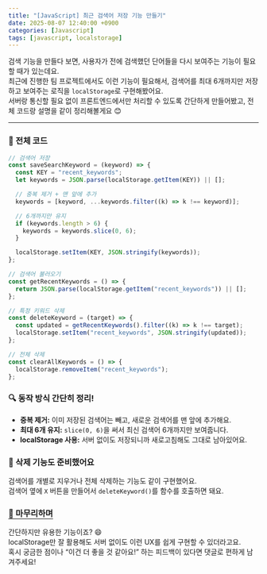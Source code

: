 ```yaml
---
title: "[JavaScript] 최근 검색어 저장 기능 만들기"
date: 2025-08-07 12:40:00 +0900
categories: [Javascript]
tags: [javascript, localstorage]
---
```


<p>
검색 기능을 만들다 보면, 사용자가 전에 검색했던 단어들을 다시 보여주는 기능이 필요할 때가 있는데요.<br/>
최근에 진행한 팀 프로젝트에서도 이런 기능이 필요해서, 검색어를 최대 6개까지만 저장하고 보여주는 로직을 <code class="inline-code">localStorage</code>로 구현해봤어요.<br/>
서버랑 통신할 필요 없이 프론트엔드에서만 처리할 수 있도록 간단하게 만들어봤고, 전체 코드랑 설명을 같이 정리해볼게요 😊
</p>

---

<h3><b>🧩 전체 코드</b></h3>

```jsx
// 검색어 저장
const saveSearchKeyword = (keyword) => {
  const KEY = "recent_keywords";
  let keywords = JSON.parse(localStorage.getItem(KEY)) || [];

  // 중복 제거 + 맨 앞에 추가
  keywords = [keyword, ...keywords.filter((k) => k !== keyword)];

  // 6개까지만 유지
  if (keywords.length > 6) {
    keywords = keywords.slice(0, 6);
  }

  localStorage.setItem(KEY, JSON.stringify(keywords));
};

// 검색어 불러오기
const getRecentKeywords = () => {
  return JSON.parse(localStorage.getItem("recent_keywords")) || [];
};

// 특정 키워드 삭제
const deleteKeyword = (target) => {
  const updated = getRecentKeywords().filter((k) => k !== target);
  localStorage.setItem("recent_keywords", JSON.stringify(updated));
};

// 전체 삭제
const clearAllKeywords = () => {
  localStorage.removeItem("recent_keywords");
};
```

<h3><b>🔍 동작 방식 간단히 정리!</b></h3> <ul> <li><b>중복 제거:</b> 이미 저장된 검색어는 빼고, 새로운 검색어를 맨 앞에 추가해요.</li> <li><b>최대 6개 유지:</b> <code class="inline-code">slice(0, 6)</code>을 써서 최신 검색어 6개까지만 보여줍니다.</li> <li><b>localStorage 사용:</b> 서버 없이도 저장되니까 새로고침해도 그대로 남아있어요.</li> </ul>

<h3><b>🧹 삭제 기능도 준비했어요</b></h3> <p> 검색어를 개별로 지우거나 전체 삭제하는 기능도 같이 구현했어요.<br/> 검색어 옆에 <code class="inline-code">X</code> 버튼을 만들어서 <code class="inline-code">deleteKeyword()</code>를 함수를 호출하면 돼요. </p>

<h3><b style="border-bottom:2px solid gray;">📝 마무리하며</b></h3> <p> 간단하지만 유용한 기능이죠? 😄<br/> localStorage만 잘 활용해도 서버 없이도 이런 UX를 쉽게 구현할 수 있더라고요.<br/> 혹시 궁금한 점이나 “이건 더 좋을 것 같아요!” 하는 피드백이 있다면 댓글로 편하게 남겨주세요! </p>
